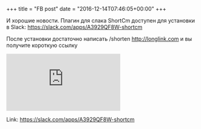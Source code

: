 +++
title = "FB post"
date = "2016-12-14T07:46:05+00:00"
+++

И хорошие новости. Плагин для слака ShortCm доступен для установки в Slack: https://slack.com/apps/A3929QF8W-shortcm

После установки достаточно написать /shorten http://longlink.com и вы получите короткую ссылку

![Phote](https://external.xx.fbcdn.net/safe_image.php?d=AQBKjpQr2ohbIGN7&w=130&h=130&url=https%3A%2F%2Fs3-us-west-2.amazonaws.com%2Fslack-files2%2Favatars%2F2016-12-06%2F113213419186_964f096561bcc32fdbda_512.png&cfs=1&_nc_hash=AQDq8T1jXizGJg0A)


Link: https://slack.com/apps/A3929QF8W-shortcm
